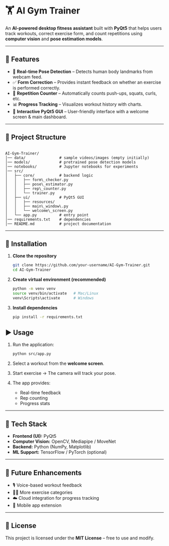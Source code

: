 
# 🏋️ AI Gym Trainer  

An **AI-powered desktop fitness assistant** built with **PyQt5** that helps users track workouts, correct exercise form, and count repetitions using **computer vision** and **pose estimation models**.  

---

## 📌 Features  
- 🎥 **Real-time Pose Detection** – Detects human body landmarks from webcam feed.  
- ✅ **Form Correction** – Provides instant feedback on whether an exercise is performed correctly.  
- 🔢 **Repetition Counter** – Automatically counts push-ups, squats, curls, etc.  
- 📊 **Progress Tracking** – Visualizes workout history with charts.  
- 🎨 **Interactive PyQt5 GUI** – User-friendly interface with a welcome screen & main dashboard.  

---

## 📂 Project Structure  
```

AI-Gym-Trainer/
│── data/               # sample videos/images (empty initially)
│── models/             # pretrained pose detection models
│── notebooks/          # Jupyter notebooks for experiments
│── src/
│   ├── core/           # backend logic
│   │   ├── form\_checker.py
│   │   ├── pose\_estimator.py
│   │   ├── rep\_counter.py
│   │   └── trainer.py
│   ├── ui/             # PyQt5 GUI
│   │   ├── resources/
│   │   ├── main\_window\.py
│   │   └── welcome\_screen.py
│   └── app.py          # entry point
│── requirements.txt    # dependencies
│── README.md           # project documentation

````

---

## 🚀 Installation  

1. **Clone the repository**  
   ```bash
   git clone https://github.com/your-username/AI-Gym-Trainer.git
   cd AI-Gym-Trainer

2. **Create virtual environment (recommended)**

   ```bash
   python -m venv venv
   source venv/bin/activate   # Mac/Linux
   venv\Scripts\activate      # Windows
   ```

3. **Install dependencies**

   ```bash
   pip install -r requirements.txt
   ```


## ▶️ Usage

1. Run the application:

   ```bash
   python src/app.py
   ```

2. Select a workout from the **welcome screen**.

3. Start exercise → The camera will track your pose.

4. The app provides:

   * Real-time feedback
   * Rep counting
   * Progress stats

---

## 🧠 Tech Stack

* **Frontend (UI):** PyQt5
* **Computer Vision:** OpenCV, Mediapipe / MoveNet
* **Backend:** Python (NumPy, Matplotlib)
* **ML Support:** TensorFlow / PyTorch (optional)

---

## 🔮 Future Enhancements

* 🎙️ Voice-based workout feedback
* 🏃‍♂️ More exercise categories
* ☁️ Cloud integration for progress tracking
* 📱 Mobile app extension

---

## 📜 License

This project is licensed under the **MIT License** – free to use and modify.

```
